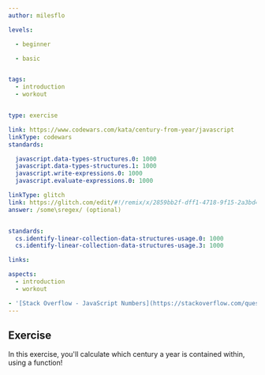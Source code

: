 ```yaml
---
author: milesflo

levels:

  - beginner

  - basic


tags:
  - introduction
  - workout


type: exercise

link: https://www.codewars.com/kata/century-from-year/javascript
linkType: codewars
standards:

  javascript.data-types-structures.0: 1000
  javascript.data-types-structures.1: 1000
  javascript.write-expressions.0: 1000
  javascript.evaluate-expressions.0: 1000

linkType: glitch
link: https://glitch.com/edit/#!/remix/x/2859bb2f-dff1-4718-9f15-2a3bd4245f47
answer: /some\sregex/ (optional)


standards:
  cs.identify-linear-collection-data-structures-usage.0: 1000
  cs.identify-linear-collection-data-structures-usage.3: 1000

links:

aspects:
  - introduction
  - workout

- '[Stack Overflow - JavaScript Numbers](https://stackoverflow.com/questions/7896199/javascript-numbers)'
---
```



## Exercise

In this exercise, you'll calculate which century a year is contained within, using a function!
